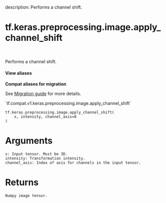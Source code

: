 description: Performs a channel shift.

<div itemscope itemtype="http://developers.google.com/ReferenceObject">
<meta itemprop="name" content="tf.keras.preprocessing.image.apply_channel_shift" />
<meta itemprop="path" content="Stable" />
</div>

# tf.keras.preprocessing.image.apply_channel_shift

<!-- Insert buttons and diff -->

<table class="tfo-notebook-buttons tfo-api nocontent" align="left">

</table>



Performs a channel shift.

<section class="expandable">
  <h4 class="showalways">View aliases</h4>
  <p>
<b>Compat aliases for migration</b>
<p>See
<a href="https://www.tensorflow.org/guide/migrate">Migration guide</a> for
more details.</p>
<p>`tf.compat.v1.keras.preprocessing.image.apply_channel_shift`</p>
</p>
</section>

<pre class="devsite-click-to-copy prettyprint lang-py tfo-signature-link">
<code>tf.keras.preprocessing.image.apply_channel_shift(
    x, intensity, channel_axis=0
)
</code></pre>



<!-- Placeholder for "Used in" -->

# Arguments
    x: Input tensor. Must be 3D.
    intensity: Transformation intensity.
    channel_axis: Index of axis for channels in the input tensor.

# Returns
    Numpy image tensor.